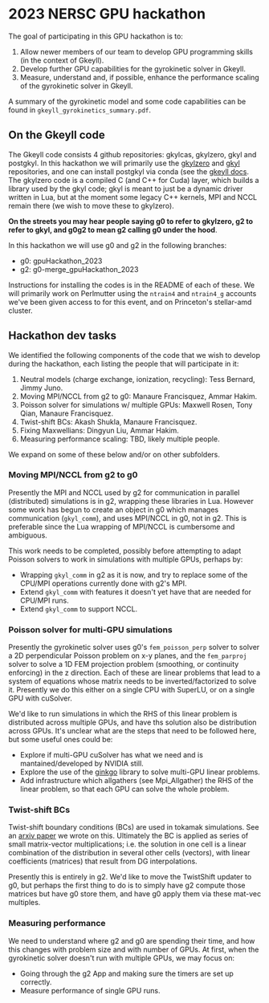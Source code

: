 # 2023 NERSC GPU hackathon

The goal of participating in this GPU hackathon is to:

1. Allow newer members of our team to develop GPU programming skills (in the context of Gkeyll).
2. Develop further GPU capabilities for the gyrokinetic solver in Gkeyll.
3. Measure, understand and, if possible, enhance the performance scaling of the gyrokinetic solver in Gkeyll.

A summary of the gyrokinetic model and some code capabilities can be found in `gkeyll_gyrokinetics_summary.pdf`.

## On the Gkeyll code

The Gkeyll code consists 4 github repositories: gkylcas, gkylzero, gkyl and postgkyl. In this hackathon we
will primarily use the [gkylzero](https://github.com/ammarhakim/gkylzero/) and
[gkyl](https://github.com/ammarhakim/gkyl/) repositories, and one can install postgkyl via conda (see the
[gkeyll docs](https://gkeyll.readthedocs.io/en/latest/). The gkylzero code is a compiled C (and C++ for Cuda)
layer, which builds a library used by the gkyl code; gkyl is meant to just be a dynamic driver written in Lua,
but at the moment some legacy C++ kernels, MPI and NCCL remain there (we wish to move these to gkylzero).

**On the streets you may hear people saying g0 to refer to gkylzero, g2 to refer to gkyl, and g0g2 to mean
g2 calling g0 under the hood**.

In this hackathon we will use g0 and g2 in the following branches:

- g0: gpuHackathon_2023
- g2: g0-merge_gpuHackathon_2023

Instructions for installing the codes is in the README of each of these. We will primarily work on Perlmutter
using the `ntrain4` and `ntrain4_g` accounts we've been given access to for this event, and on Princeton's
stellar-amd cluster.

## Hackathon dev tasks

We identified the following components of the code that we wish to develop during the hackathon, each listing
the people that will participate in it:

1. Neutral models (charge exchange, ionization, recycling): Tess Bernard, Jimmy Juno.
2. Moving MPI/NCCL from g2 to g0: Manaure Francisquez, Ammar Hakim.
3. Poisson solver for simulations w/ multiple GPUs: Maxwell Rosen, Tony Qian, Manaure Francisquez.
4. Twist-shift BCs: Akash Shukla, Manaure Francisquez.
5. Fixing Maxwellians: Dingyun Liu, Ammar Hakim.
6. Measuring performance scaling: TBD, likely multiple people.

We expand on some of these below and/or on other subfolders.

### Moving MPI/NCCL from g2 to g0

Presently the MPI and NCCL used by g2 for communication in parallel (distributed) simulations is in g2,
wrapping these libraries in Lua. However some work has begun to create an object in g0 which manages
communication (`gkyl_comm`), and uses MPI/NCCL in g0, not in g2. This is preferable since the Lua
wrapping of MPI/NCCL is cumbersome and ambiguous.

This work needs to be completed, possibly before attempting to adapt Poisson solvers to work in simulations
with multiple GPUs, perhaps by:

- Wrapping `gkyl_comm` in g2 as it is now, and try to replace some of the
  CPU/MPI operations currently done with g2's MPI.
- Extend `gkyl_comm` with features it doesn't yet have that are needed for
  CPU/MPI runs.
- Extend `gkyl_comm` to support NCCL.

### Poisson solver for multi-GPU simulations

Presently the gyrokinetic solver uses g0's `fem_poisson_perp` solver to solver a 2D perpendicular
Poisson problem on x-y planes, and the `fem_parproj` solver to solve a 1D FEM projection problem
(smoothing, or continuity enforcing) in the z direction. Each of these are linear problems that
lead to a system of equations whose matrix needs to be inverted/factorized to solve it. Presently
we do this either on a single CPU with SuperLU, or on a single GPU with cuSolver.

We'd like to run simulations in which the RHS of this linear problem is distributed across
multiple GPUs, and have ths solution also be distribution across GPUs. It's unclear what are the
steps that need to be followed here, but some useful ones could be:

- Explore if multi-GPU cuSolver has what we need and is mantained/developed by
  NVIDIA still.
- Explore the use of the [ginkgo](https://ginkgo-project.github.io/) library
  to solve multi-GPU linear problems.
- Add infrastructure which allgathers (see Mpi_Allgather) the RHS of the linear
  problem, so that each GPU can solve the whole problem.

### Twist-shift BCs

Twist-shift boundary conditions (BCs) are used in tokamak simulations. See an
[arxiv paper](https://arxiv.org/abs/2110.02249) we wrote on this. Ultimately the BC is applied as
series of small matrix-vector multiplications; i.e. the solution in one cell is a linear combination
of the distribution in several other cells (vectors), with linear coefficients (matrices) that
result from DG interpolations.

Presently this is entirely in g2. We'd like to move the TwistShift updater to g0, but
perhaps the first thing to do is to simply have g2 compute those matrices but have g0
store them, and have g0 apply them via these mat-vec multiples.

### Measuring performance

We need to understand where g2 and g0 are spending their time, and how this changes with problem
size and with number of GPUs. At first, when the gyrokinetic solver doesn't run with multiple
GPUs, we may focus on:

- Going through the g2 App and making sure the timers are set up correctly.
- Measure performance of single GPU runs.

